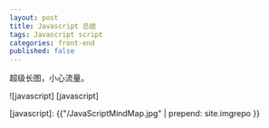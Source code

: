 ```yaml
---
layout: post
title: Javascript 总结
tags: Javascript script
categories: front-end
published: false
---
```


超级长图，小心流量。

![javascript] [javascript]

[javascript]:  {{"/JavaScriptMindMap.jpg" | prepend: site.imgrepo }}